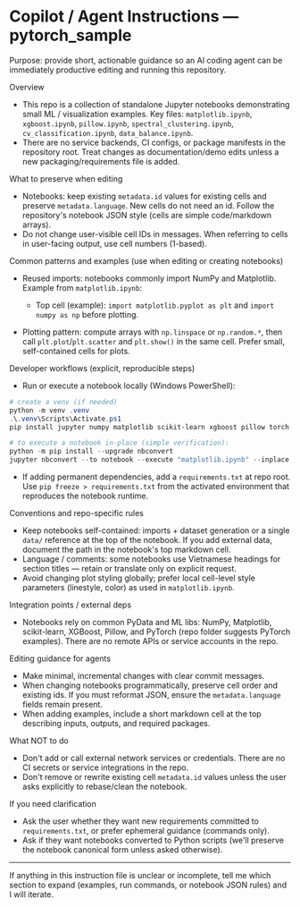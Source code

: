 # Copilot / Agent Instructions — pytorch_sample

Purpose: provide short, actionable guidance so an AI coding agent can be immediately productive editing and running this repository.

Overview
- This repo is a collection of standalone Jupyter notebooks demonstrating small ML / visualization examples. Key files: `matplotlib.ipynb`, `xgboost.ipynb`, `pillow.ipynb`, `spectral_clustering.ipynb`, `cv_classification.ipynb`, `data_balance.ipynb`.
- There are no service backends, CI configs, or package manifests in the repository root. Treat changes as documentation/demo edits unless a new packaging/requirements file is added.

What to preserve when editing
- Notebooks: keep existing `metadata.id` values for existing cells and preserve `metadata.language`. New cells do not need an id. Follow the repository's notebook JSON style (cells are simple code/markdown arrays).
- Do not change user-visible cell IDs in messages. When referring to cells in user-facing output, use cell numbers (1-based).

Common patterns and examples (use when editing or creating notebooks)
- Reused imports: notebooks commonly import NumPy and Matplotlib. Example from `matplotlib.ipynb`:

  - Top cell (example): `import matplotlib.pyplot as plt` and `import numpy as np` before plotting.

- Plotting pattern: compute arrays with `np.linspace` or `np.random.*`, then call `plt.plot`/`plt.scatter` and `plt.show()` in the same cell. Prefer small, self-contained cells for plots.

Developer workflows (explicit, reproducible steps)
- Run or execute a notebook locally (Windows PowerShell):

```powershell
# create a venv (if needed)
python -m venv .venv
.\.venv\Scripts\Activate.ps1
pip install jupyter numpy matplotlib scikit-learn xgboost pillow torch

# to execute a notebook in-place (simple verification):
python -m pip install --upgrade nbconvert
jupyter nbconvert --to notebook --execute "matplotlib.ipynb" --inplace
```

- If adding permanent dependencies, add a `requirements.txt` at repo root. Use `pip freeze > requirements.txt` from the activated environment that reproduces the notebook runtime.

Conventions and repo-specific rules
- Keep notebooks self-contained: imports + dataset generation or a single `data/` reference at the top of the notebook. If you add external data, document the path in the notebook's top markdown cell.
- Language / comments: some notebooks use Vietnamese headings for section titles — retain or translate only on explicit request.
- Avoid changing plot styling globally; prefer local cell-level style parameters (linestyle, color) as used in `matplotlib.ipynb`.

Integration points / external deps
- Notebooks rely on common PyData and ML libs: NumPy, Matplotlib, scikit-learn, XGBoost, Pillow, and PyTorch (repo folder suggests PyTorch examples). There are no remote APIs or service accounts in the repo.

Editing guidance for agents
- Make minimal, incremental changes with clear commit messages.
- When changing notebooks programmatically, preserve cell order and existing ids. If you must reformat JSON, ensure the `metadata.language` fields remain present.
- When adding examples, include a short markdown cell at the top describing inputs, outputs, and required packages.

What NOT to do
- Don't add or call external network services or credentials. There are no CI secrets or service integrations in the repo.
- Don't remove or rewrite existing cell `metadata.id` values unless the user asks explicitly to rebase/clean the notebook.

If you need clarification
- Ask the user whether they want new requirements committed to `requirements.txt`, or prefer ephemeral guidance (commands only).
- Ask if they want notebooks converted to Python scripts (we'll preserve the notebook canonical form unless asked otherwise).

----
If anything in this instruction file is unclear or incomplete, tell me which section to expand (examples, run commands, or notebook JSON rules) and I will iterate.
